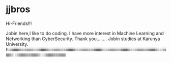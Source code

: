 # jjbros

Hi-Friends!!!


Jobin here,I like to do coding.
I have more interest in Machine Learning and Networking than CyberSecurity.
Thank you........
Jobin studies at Karunya University.
hiiiiiiiiiiiiiiiiiiiiiiiiiiiiiiiiiiiiiiiiiiiiiiiiiiiiiiiiiiiiiiiiiiiiiiiiiiiiiiiiiiiiiiiiiiiiiiiiiiiiiiiiiiiiiiiiiiiiiiiiiiiiiiiiiiiiiiiiiiiiiiiiiiiiiiiiiiiiiiiiiiiiiiiiiiiiiiiiiiiiiiiiiiiiiiiiiiiiiiiiii
